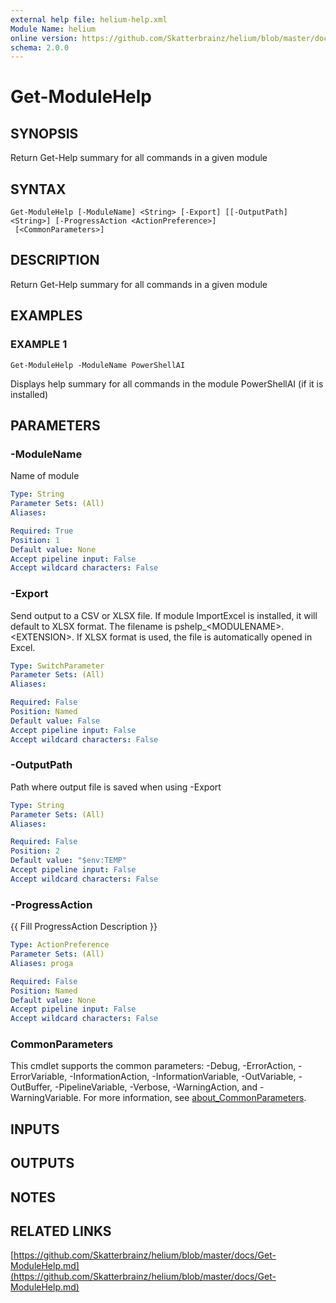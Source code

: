 ```yaml
---
external help file: helium-help.xml
Module Name: helium
online version: https://github.com/Skatterbrainz/helium/blob/master/docs/Get-ModuleHelp.md
schema: 2.0.0
---
```


# Get-ModuleHelp

## SYNOPSIS
Return Get-Help summary for all commands in a given module

## SYNTAX

```
Get-ModuleHelp [-ModuleName] <String> [-Export] [[-OutputPath] <String>] [-ProgressAction <ActionPreference>]
 [<CommonParameters>]
```

## DESCRIPTION
Return Get-Help summary for all commands in a given module

## EXAMPLES

### EXAMPLE 1
```
Get-ModuleHelp -ModuleName PowerShellAI
```

Displays help summary for all commands in the module PowerShellAI (if it is installed)

## PARAMETERS

### -ModuleName
Name of module

```yaml
Type: String
Parameter Sets: (All)
Aliases:

Required: True
Position: 1
Default value: None
Accept pipeline input: False
Accept wildcard characters: False
```

### -Export
Send output to a CSV or XLSX file.
If module ImportExcel is installed, it 
will default to XLSX format.
The filename is pshelp_\<MODULENAME\>.\<EXTENSION\>.
If XLSX format is used, the file is automatically opened in Excel.

```yaml
Type: SwitchParameter
Parameter Sets: (All)
Aliases:

Required: False
Position: Named
Default value: False
Accept pipeline input: False
Accept wildcard characters: False
```

### -OutputPath
Path where output file is saved when using -Export

```yaml
Type: String
Parameter Sets: (All)
Aliases:

Required: False
Position: 2
Default value: "$env:TEMP"
Accept pipeline input: False
Accept wildcard characters: False
```

### -ProgressAction
{{ Fill ProgressAction Description }}

```yaml
Type: ActionPreference
Parameter Sets: (All)
Aliases: proga

Required: False
Position: Named
Default value: None
Accept pipeline input: False
Accept wildcard characters: False
```

### CommonParameters
This cmdlet supports the common parameters: -Debug, -ErrorAction, -ErrorVariable, -InformationAction, -InformationVariable, -OutVariable, -OutBuffer, -PipelineVariable, -Verbose, -WarningAction, and -WarningVariable. For more information, see [about_CommonParameters](http://go.microsoft.com/fwlink/?LinkID=113216).

## INPUTS

## OUTPUTS

## NOTES

## RELATED LINKS

[https://github.com/Skatterbrainz/helium/blob/master/docs/Get-ModuleHelp.md](https://github.com/Skatterbrainz/helium/blob/master/docs/Get-ModuleHelp.md)

